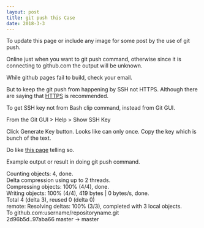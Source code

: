 ```yaml
---
layout: post
title: git push this Case
date: 2018-3-3
---
```

To update this page or include any image for some post by the use of git push.

Online just when you want to git push command, otherwise since it is connecting to github.com the output will be unknown.

While github pages fail to build, check your email.

But to keep the git push from happening by SSH not HTTPS. Although there are saying that [HTTPS](https://help.github.com/articles/set-up-git) is recommended.

To get SSH key not from Bash clip command, instead from Git GUI.

From the Git GUI > Help > Show SSH Key

Click Generate Key button. Looks like can only once. Copy the key which is bunch of the text.

Do like [this page](https://help.github.com/articles/adding-a-new-ssh-key-to-your-github-account) telling so.

Example output or result in doing git push command.

Counting objects: 4, done.  
Delta compression using up to 2 threads.  
Compressing objects: 100% (4/4), done.  
Writing objects: 100% (4/4), 419 bytes | 0 bytes/s, done.  
Total 4 (delta 3), reused 0 (delta 0)  
remote: Resolving deltas: 100% (3/3), completed with 3 local objects.  
To github.com:username/repositoryname.git  
   2d96b5d..97aba66  master -> master